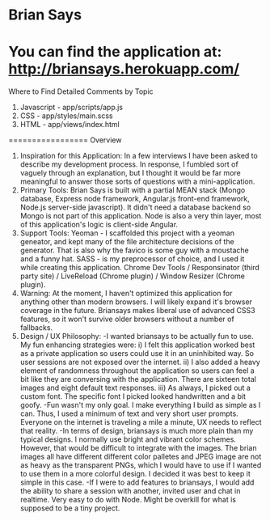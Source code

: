 Brian Says
=================
You can find the application at: http://briansays.herokuapp.com/
=================
Where to Find Detailed Comments by Topic

1. Javascript - app/scripts/app.js
2. CSS - app/styles/main.scss
3. HTML - app/views/index.html

=================
Overview

1. Inspiration for this Application:
In a few interviews I have been asked to describe my development process. In response, I fumbled sort of vaguely through an explanation, but I thought it would be far more meaningful to answer those sorts of questions with a mini-application. 
2. Primary Tools:
Brian Says is built with a partial MEAN stack (Mongo database, Express node framework, Angular.js front-end framework, Node.js server-side javascript).
It didn't need a database backend so Mongo is not part of this application. Node is also a very thin layer, most of this application's logic is client-side Angular.
3. Support Tools:
Yeoman - I scaffolded this project with a yeoman geneator, and kept many of the file architecture decisions of the generator. That is also why the favico is some guy with a moustache and a funny hat.
SASS - is my preprocessor of choice, and I used it while creating this application.
Chrome Dev Tools / Responsinator (third party site) / LiveReload (Chrome plugin) / Window Resizer (Chrome plugin).
4. Warning: 
At the moment, I haven't optimized this application for anything other than modern browsers. I will likely expand it's browser coverage in the future. Briansays makes liberal use of advanced CSS3 features, so it won't survive older browsers without a number of fallbacks.
5. Design / UX Philosophy:
-I wanted briansays to be actually fun to use. My fun enhancing strategies were:
    i) I felt this application worked best as a private application so users could use it in an uninhibited way. So user sessions are not exposed over the internet. 
    ii) I also added a heavy element of randomness throughout the application so users can feel a bit like they are conversing with the application. There are sixteen total images and eight default text responses.
    iii) As always, I picked out a custom font. The specific font I picked looked handwritten and a bit goofy.
-Fun wasn't my only goal. I make everything I build as simple as I can. Thus, I used a minimum of text and very short user prompts. Everyone on the internet is traveling a mile a minute, UX needs to reflect that reality.
-In terms of design, briansays is much more plain than my typical designs. I normally use bright and vibrant color schemes.
However, that would be difficult to integrate with the images. The brian images all have different different color palletes and JPEG image are not as heavy as the transparent PNGs, which I would have to use if I wanted to use them in a more colorful design. I decided it was best to keep it simple in this case.
-If I were to add features to briansays, I would add the ability to share a session with another, invited user and chat in realtime. Very easy to do with Node. Might be overkill for what is supposed to be a tiny project.
